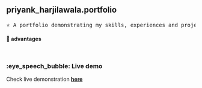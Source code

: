 <h2>priyank_harjilawala.portfolio</h2>

<pre>
⭐ A portfolio demonstrating my skills, experiences and projects as a full stack developer.
</pre>

<strong>:crown: advantages</strong>

<br/>

<h3>:eye_speech_bubble: Live demo</h3>

Check live demonstration <a href="#"><strong>here</strong></a>

<!-- iframe can be added -->
